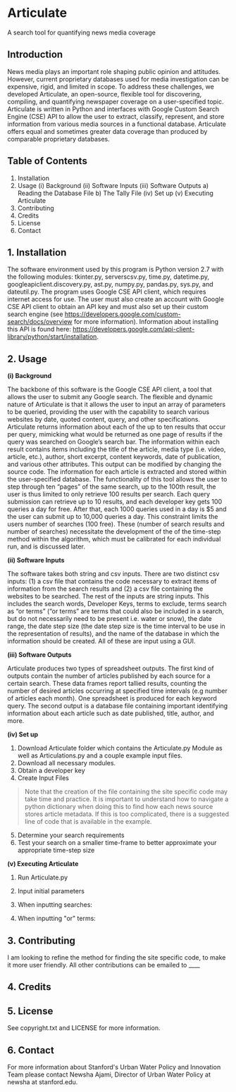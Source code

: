 # Articulate
A search tool for quantifying news media coverage

## Introduction

News media plays an important role shaping public opinion and attitudes. However, current proprietary databases used for media investigation can be expensive, rigid, and limited in scope. To address these challenges, we developed Articulate, an open-source, flexible tool for discovering, compiling, and quantifying newspaper coverage on a user-specified topic. Articulate is written in Python and interfaces with Google Custom Search Engine (CSE) API to allow the user to extract, classify, represent, and store information from various media sources in a functional database. Articulate offers equal and sometimes greater data coverage than produced by comparable proprietary databases. 

## Table of Contents 
1.	Installation
2.	Usage 
    (i) Background
    (ii) Software Inputs
    (iii) Software Outputs
        a) Reading the Database File
        b) The Tally File
    (iv) Set up
    (v) Executing Articulate
3.	Contributing
4.	Credits
5.	License
6.  Contact

## 1. Installation
The software environment used by this program is Python version 2.7 with the following modules:  tkinter.py, serverscsv.py, time.py, datetime.py, googleapiclient.discovery.py, ast.py, numpy.py, pandas.py, sys.py, and dateutil.py. The program uses Google CSE API client, which requires internet access for use. The user must also create an account with Google CSE API client to obtain an API key and must also set up their custom search engine (see https://developers.google.com/custom-search/docs/overview for more information). Information about installing this API is found here: https://developers.google.com/api-client-library/python/start/installation.

## 2. Usage

**(i) Background**

The backbone of this software is the Google CSE API client, a tool that allows the user to submit any Google search. The flexible and dynamic nature of Articulate is that it allows the user to input an array of parameters to be queried, providing the user with the capability to search various websites by date, quoted content, query, and other specifications. Articulate returns information about each of the up to ten results that occur per query, mimicking what would be returned as one page of results if the query was searched on Google’s search bar. The information within each result contains items including the title of the article, media type (i.e. video, article, etc.), author, short excerpt, content keywords, date of publication, and various other attributes. This output can be modified by changing the source code. The information for each article is extracted and stored within the user-specified database. The functionality of this tool allows the user to step through ten “pages” of the same search, up to the 100th result, the user is thus limited to only retrieve 100 results per search. Each query submission can retrieve up to 10 results, and each developer key gets 100 queries a day for free. After that, each 1000 queries used in a day is $5 and the user can submit up to 10,000 queries a day. This constraint limits the users number of searches (100 free). These (number of search results and number of searches) necessitate the development of the of the time-step method within the algorithm, which must be calibrated for each individual run, and is discussed later.

**(ii) Software Inputs**

The software takes both string and csv inputs. There are two distinct csv inputs: (1) a csv file that contains the code necessary to extract items of information from the search results and (2) a csv file containing the websites to be searched. The rest of the inputs are string inputs. This includes the search words, Developer Keys, terms to exclude, terms search as “or terms” (“or terms” are terms that could also be included in a search, but do not necessarily need to be present i.e. water or snow), the date range, the date step size (the date step size is the time interval to be use in the representation of results), and the name of the database in which the information should be created. All of these are input using a GUI.

**(iii) Software Outputs**

Articulate produces two types of spreadsheet outputs. The first kind of outputs contain the number of articles published by each source for a certain search. These data frames report tallied results, counting the number of desired articles occurring at specified time intervals (e.g number of articles each month). One spreadsheet is produced for each keyword query. The second output is a database file containing important identifying information about each article such as date published, title, author, and more.

    

**(iv) Set up**

1. Download Articulate folder which contains the Articulate.py Module as well as Articulations.py and a couple example input files.
2. Download all necessary modules.
3. Obtain a developer key
4. Create Input Files
  > Note that the creation of the file containing the site specific code may take time and practice. It is important to understand how to navigate a python dictionary when doing this to find how each news source stores article metadata. If this is too complicated, there is a suggested line of code that is available in the example.
5. Determine your search requirements
6. Test your search on a smaller time-frame to better approximate your appropriate time-step size

**(v) Executing Articulate**

1. Run Articulate.py
2. Input initial parameters
3. When inputting searches:

4. When inputting "or" terms:

## 3. Contributing

I am looking to refine the method for finding the site specific code, to make it more user friendly. All other contributions can be emailed to ____

## 4. Credits

## 5. License 
See copyright.txt and LICENSE for more information.

## 6. Contact
For more information about Stanford's Urban Water Policy and Innovation Team please contact Newsha Ajami, Director of Urban Water Policy at newsha at stanford.edu. 

